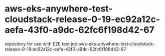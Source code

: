# aws-eks-anywhere-test-cloudstack-release-0-19-ec92a12c-aefa-43f0-a9dc-62fc6f198d42-67
repository for use with E2E test job aws-eks-anywhere-test-cloudstack-release-0-19:ec92a12c-aefa-43f0-a9dc-62fc6f198d42-67
